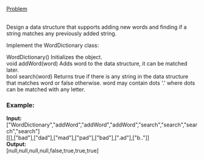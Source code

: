 [Problem](https://leetcode.com/problems/design-add-and-search-words-data-structure/description/?envType=study-plan-v2&envId=top-interview-150)<br/><br/>

Design a data structure that supports adding new words and finding if a string matches any previously added string.<br/>

Implement the WordDictionary class:<br/>

WordDictionary() Initializes the object.<br/>
void addWord(word) Adds word to the data structure, it can be matched later.<br/>
bool search(word) Returns true if there is any string in the data structure that matches word or false otherwise. word may contain dots '.' where dots can be matched with any letter.<br/>
 

### Example:

**Input:**<br/>
["WordDictionary","addWord","addWord","addWord","search","search","search","search"]<br/>
[[],["bad"],["dad"],["mad"],["pad"],["bad"],[".ad"],["b.."]]<br/>
**Output:**<br/>
[null,null,null,null,false,true,true,true]<br/>